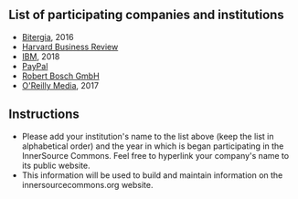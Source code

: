 ## List of participating companies and institutions
* [Bitergia](https://bitergia.com), 2016
* [Harvard Business Review](https://hbr.org)
* [IBM](https://ibm.com), 2018
* [PayPal](http://paypal.com/)
* [Robert Bosch GmbH](https://www.bosch.com)
* [O'Reilly Media](https://oreilly.com/), 2017

## Instructions
* Please add your institution's name to the list above (keep the list in alphabetical order) and the year in which is began participating in the InnerSource Commons. Feel free to hyperlink your company's name to its public website.
* This information will be used to build and maintain information on the innersourcecommons.org website.
